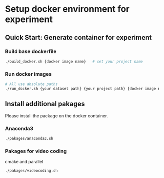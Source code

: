 # Setup docker environment for experiment

## Quick Start: Generate container for experiment

### Build base dockerfile
```bash
./build_docker.sh {docker image name}	# set your project name
```

### Run docker images
```bash
# All use absolute paths
./run_docker.sh {your dataset path} {your project path} {docker image name} {docker container name}
```

## Install additional pakages 
Please install the package on the docker container.
### Anaconda3
```bash
./pakages/anaconda3.sh
```

### Pakages for video coding
cmake and parallel
``` bash
./pakages/videocoding.sh
```
